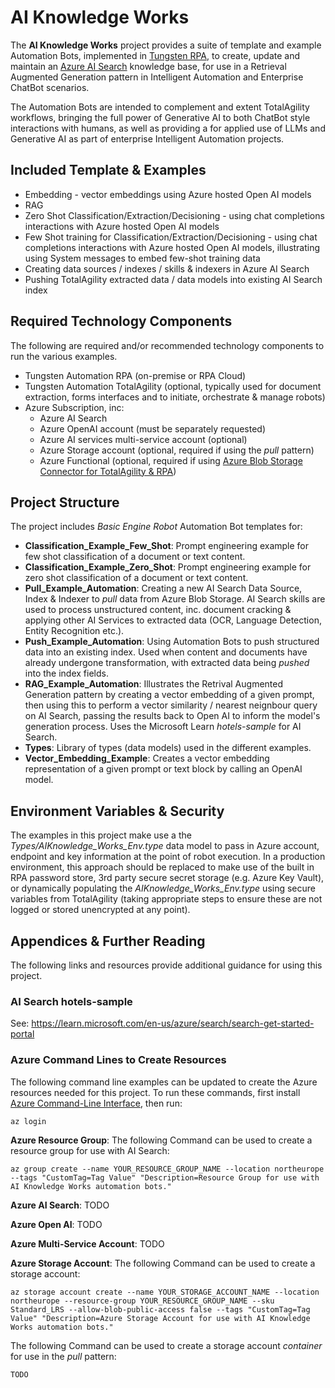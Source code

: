 # AI Knowledge Works
The **AI Knowledge Works** project provides a suite of template and example Automation Bots, implemented in [Tungsten RPA](https://www.tungstenautomation.com/products/rpa), to create, update and maintain an [Azure AI Search](https://azure.microsoft.com/en-gb/products/ai-services/ai-search) knowledge base, for use in a Retrieval Augmented Generation pattern in Intelligent Automation and Enterprise ChatBot scenarios.

The Automation Bots are intended to complement and extent TotalAgility workflows, bringing the full power of Generative AI to both ChatBot style interactions with humans, as well as providing a for applied use of LLMs and Generative AI as part of enterprise Intelligent Automation projects.


## Included Template & Examples
 
 - Embedding - vector embeddings using Azure hosted Open AI models
 - RAG
 - Zero Shot Classification/Extraction/Decisioning - using chat completions interactions with Azure hosted Open AI models
- Few Shot training for Classification/Extraction/Decisioning - using chat completions interactions with Azure hosted Open AI models, illustrating using System messages to embed few-shot training data
 - Creating data sources / indexes / skills & indexers in Azure AI Search
 - Pushing TotalAgility extracted data / data models into existing AI Search index


## Required Technology Components
The following are required and/or recommended technology components to run the various examples. 

 - Tungsten Automation RPA (on-premise or RPA Cloud)
 - Tungsten Automation TotalAgility (optional, typically used for document extraction, forms interfaces and to initiate, orchestrate & manage robots)
 - Azure Subscription, inc:
    - Azure AI Search
    - Azure OpenAI account (must be separately requested)
    - Azure AI services multi-service account (optional)
    - Azure Storage account (optional, required if using the _pull_ pattern)
    - Azure Functional (optional, required if using [Azure Blob Storage Connector for TotalAgility & RPA](https://marketplace.kofax.com/details/azure-blob-storage-connector-for-totalagility-rpa))


## Project Structure
The project includes _Basic Engine Robot_ Automation Bot templates for:

 - **Classification_Example_Few_Shot**: Prompt engineering example for few shot classification of a document or text content.
 - **Classification_Example_Zero_Shot**: Prompt engineering example for zero shot classification of a document or text content. 
 - **Pull_Example_Automation**: Creating a new AI Search Data Source, Index & Indexer to _pull_ data from Azure Blob Storage. AI Search skills are used to process unstructured content, inc. document cracking & applying other AI Services to extracted data (OCR, Language Detection, Entity Recognition etc.).
 - **Push_Example_Automation**: Using Automation Bots to push structured data into an existing index. Used when content and documents have already undergone transformation, with extracted data being _pushed_ into the index fields. 
 - **RAG_Example_Automation**: Illustrates the Retrival Augmented Generation pattern by creating a vector embedding of a given prompt, then using this to perform a vector similarity / nearest neignbour query on AI Search, passing the results back to Open AI to inform the model's generation process. Uses the Microsoft Learn _hotels-sample_ for AI Search.  
 - **Types**: Library of types (data models) used in the different examples. 
 - **Vector_Embedding_Example**: Creates a vector embedding representation of a given prompt or text block by calling an OpenAI model. 


## Environment Variables & Security
The examples in this project make use a the _Types/AIKnowledge_Works_Env.type_ data model to pass in Azure account, endpoint and key information at the point of robot execution. In a production environment, this approach should be replaced to make use of the built in RPA password store, 3rd party secure secret storage (e.g. Azure Key Vault), or dynamically populating the _AIKnowledge_Works_Env.type_ using secure variables from TotalAgility (taking appropriate steps to ensure these are not logged or stored unencrypted at any point).


## Appendices & Further Reading
The following links and resources provide additional guidance for using this project. 

### AI Search hotels-sample
See: https://learn.microsoft.com/en-us/azure/search/search-get-started-portal

### Azure Command Lines to Create Resources
The following command line examples can be updated to create the Azure resources needed for this project. To run these commands, first install [Azure Command-Line Interface](https://learn.microsoft.com/en-us/cli/azure/), then run: 

```
az login
```

**Azure Resource Group**:
The following Command can be used to create a resource group for use with AI Search:

```
az group create --name YOUR_RESOURCE_GROUP_NAME --location northeurope --tags "CustomTag=Tag Value" "Description=Resource Group for use with AI Knowledge Works automation bots."
```

**Azure AI Search**:
TODO

**Azure Open AI**:
TODO

**Azure Multi-Service Account**:
TODO

**Azure Storage Account**:
The following Command can be used to create a storage account:

```
az storage account create --name YOUR_STORAGE_ACCOUNT_NAME --location northeurope --resource-group YOUR_RESOURCE_GROUP_NAME --sku Standard_LRS --allow-blob-public-access false --tags "CustomTag=Tag Value" "Description=Azure Storage Account for use with AI Knowledge Works automation bots."
```

The following Command can be used to create a storage account _container_ for use in the _pull_ pattern:

`TODO`



